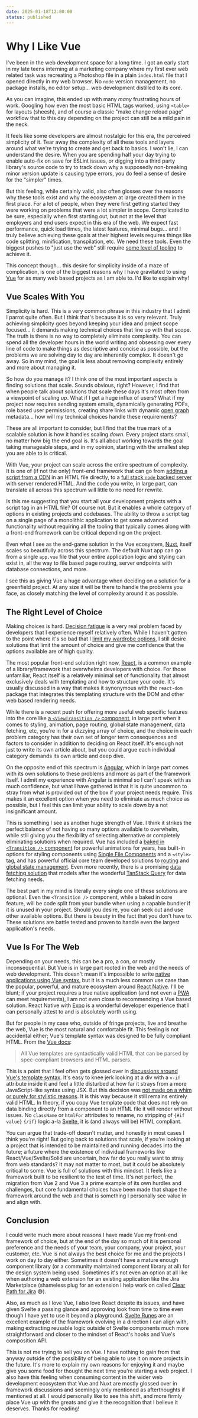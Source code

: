```yaml
---
date: 2025-01-18T12:00:00
status: published
---
```

# Why I Like Vue

I've been in the web development space for a long time. I got an early start in my late teens interning at a marketing company where my first ever web related task was recreating a Photoshop file in a plain `index.html` file that I opened directly in my web browser. No `node` version management, no package installs, no editor setup... web development distilled to its core.

As you can imagine, this ended up with many _many_ frustrating hours of work. Googling how even the most basic HTML tags worked, using `<table>` for layouts (sheesh), and of course a classic "make change reload page" workflow that to this day depending on the project can still be a mild pain in the neck.

It feels like some developers are almost nostalgic for this era, the perceived simplicity of it. Tear away the complexity of all these tools and layers around what we're trying to create and get back to basics. I won't lie, I can understand the desire. When you are spending half your day trying to enable auto-fix on save for ESLint issues, or digging into a third party library's source code to try to track down why a supposedly non-breaking minor version update is causing type errors, you do feel a sense of desire for the "simpler" times.

But this feeling, while certainly valid, also often glosses over the reasons why these tools exist and why the ecosystem at large created them in the first place. For a lot of people, when they were first getting started they were working on problems that were a lot simpler in scope. Complicated to be sure, especially when first starting out, but not at the level that employers and end users expect in this era of the web. We expect fast performance, quick load times, the latest features, minimal bugs... and I truly believe achieving these goals at their highest levels requires things like code splitting, minification, transpilation, etc. We need these tools. Even the biggest pushes to "just use the web" still require [some level of tooling](https://guides.rubyonrails.org/working_with_javascript_in_rails.html) to achieve it.

This concept though... this desire for simplicity inside of a maze of complication, is one of the biggest reasons why I have gravitated to using [Vue](https://vuejs.org/) for as many web based projects as I am able to. I'd like to explain why!

## Vue Scales With You

Simplicity is hard. This is a very common phrase in this industry that I admit I parrot quite often. But I think that's because it is so very relevant. Truly achieving simplicity goes beyond keeping your idea and project scope focused... it demands making technical choices that line up with that scope. The truth is there is no way to completely eliminate complexity. You can spend all the developer hours in the world writing and obsessing over every line of code to make things as descriptive and concise as possible, but the problems we are solving day to day are inherently complex. It doesn't go away. So in my mind, the goal is less about removing complexity entirely and more about managing it.

So how do you manage it? I think one of the most important aspects is finding solutions that scale. Sounds obvious, right? However, I find that when people talk about solutions that scale these days it's most often from a viewpoint of scaling _up_. What if I get a huge influx of users? What if my project now requires sending system emails, dynamically generating PDFs, role based user permissions, creating share links with dynamic [open graph](https://ogp.me/) metadata... how will my technical choices handle these requirements?

These are all important to consider, but I find that the true mark of a scalable solution is how it handles scaling _down_. Every project starts small, no matter how big the end goal is. It's all about working towards the goal taking manageable steps, and in my opinion, starting with the smallest step you are able to is critical.

With Vue, your project can scale across the entire spectrum of complexity. It is one of (if not the only) front-end framework that can go from [adding a script from a CDN](https://vuejs.org/guide/quick-start.html#using-vue-from-cdn) in an HTML file directly, to a [full stack `node` backed server](https://nuxt.com/) with server rendered HTML. And the code you write, in large part, can translate all across this spectrum will little to no need for rewrite.

Is this me suggesting that you start all your development projects with a script tag in an HTML file? Of course not. But it enables a whole category of options in existing projects and codebases. The ability to throw a script tag on a single page of a monolithic application to get some advanced functionality without requiring all the tooling that typically comes along with a front-end framework can be critical depending on the project.

Even what I see as the end-game solution in the Vue ecosystem, [Nuxt](https://nuxt.com/), itself scales so beautifully across this spectrum. The default Nuxt app can go from a single `app.vue` file that your entire application logic and styling can exist in, all the way to file based page routing, server endpoints with database connections, and more.

I see this as giving Vue a huge advantage when deciding on a solution for a greenfield project. At any size it will be there to handle the problems you face, as closely matching the level of complexity around it as possible.

## The Right Level of Choice

Making choices is hard. [Decision fatigue](https://en.wikipedia.org/wiki/Decision_fatigue) is a very real problem faced by developers that I experience myself relatively often. While I haven't gotten to the point where it's so bad that I [limit my wardrobe options](https://www.fastcompany.com/3026265/always-wear-the-same-suit-obamas-presidential-productivity-secrets), I still desire solutions that limit the amount of choice and give me confidence that the options available are of high quality.

The most popular front-end solution right now, [React](https://react.dev/), is a common example of a library/framework that overwhelms developers with choice. For those unfamiliar, React itself is a relatively minimal set of functionality that almost exclusively deals with templating and how to structure your code. It's usually discussed in a way that makes it synonymous with the `react-dom` package that integrates this templating structure with the DOM and other web based rendering needs.

While there is a recent push for offering more useful web specific features into the core like [a `<ViewTransition />` component](https://motion.dev/blog/reacts-experimental-view-transition-api), in large part when it comes to styling, animation, page routing, global state management, data fetching, etc, you're in for a dizzying array of choice, and the choice in each problem category has their own set of longer term consequences and factors to consider in addition to deciding on React itself. It's enough not just to write its own article about, but you could argue each individual category demands its own article and deep dive.

On the opposite end of this spectrum is [Angular](https://angular.dev/), which in large part comes with its own solutions to these problems and more as part of the framework itself. I admit my experience with Angular is minimal so I can't speak with as much confidence, but what I have gathered is that it is quite uncommon to stray from what is provided out of the box if your project needs require. This makes it an excellent option when you need to eliminate as much choice as possible, but I feel this can limit your ability to scale _down_ by a not insignificant amount.

This is something I see as another huge strength of Vue. I think it strikes the perfect balance of not having so many options available to overwhelm, while still giving you the flexibility of selecting alternative or completely eliminating solutions when required. Vue has included a [baked in `<Transition />` component](https://vuejs.org/guide/built-ins/transition) for powerful animations for years, has built-in options for styling components using [Single File Components](https://vuejs.org/guide/scaling-up/sfc) and a `≤style>` tag, and has powerful official core team developed solutions to [routing](https://router.vuejs.org/) and [global state management](https://pinia.vuejs.org/). Even more recently, there is a promising [data fetching solution](https://pinia-colada.esm.dev/) that models after the wonderful [TanStack Query](https://tanstack.com/query) for data fetching needs.

The best part in my mind is literally every single one of these solutions are optional. Even the `<Transition />` component, while a baked in core feature, will be code split from your bundle when using a capable bundler if it is unused in your project. Should you desire, you can seek out and use other available options. But there is beauty in the fact that you don't have to. These solutions are battle tested and proven to handle even the largest application's needs.

## Vue Is For The Web

Depending on your needs, this can be a pro, a con, or mostly inconsequential. But Vue is in large part rooted in the web and the needs of web development. This doesn't mean it's impossible to write [native applications using Vue syntax](https://nativescript-vue.org/), but it is a much less common use case than the popular, powerful, and mature ecosystem around [React Native](https://reactnative.dev/). I'll be blunt; if your project requires a true native application (and not even a [PWA](https://developer.mozilla.org/en-US/docs/Web/Progressive_web_apps) can meet requirements), I am not even close to recommending a Vue based solution. React Native with [Expo](https://expo.dev/) is a wonderful developer experience that I can personally attest to and is absolutely worth using.

But for people in my case who, outside of fringe projects, live and breathe the web, Vue is the most natural and comfortable fit. This feeling is not accidental either; Vue's template syntax was designed to be fully compliant HTML. From the [Vue docs](https://vuejs.org/guide/essentials/template-syntax):

> All Vue templates are syntactically valid HTML that can be parsed by spec-compliant browsers and HTML parsers.

This is a point that I feel often gets glossed over in [discussions around Vue's template syntax](https://x.com/ThePrimeagen/status/1874975481034096685). It's easy to knee jerk looking at a div with a `v-if` attribute inside it and feel a little disturbed at how far it strays from a more JavaScript-like syntax using JSX. But this decision was [not made on a whim or purely for stylistic reasons](https://x.com/youyuxi/status/1664643797853122562). It is this way because it still remains entirely valid HTML. In theory, if you copy Vue template code that does not rely on data binding directly from a component to an HTML file it will render without issues. No `className` or `htmlFor` attributes to rename, no stripping of `{#if value}` `{/if}` logic a-la [Svelte](https://svelte.dev/docs/svelte/if), it is (and always will be) HTML compliant.

You can argue that trade-off doesn't matter, and honestly in most cases I think you're right! But going back to solutions that scale, if you're looking at a project that is intended to be maintained and running decades into the future; a future where the existence of individual frameworks like React/Vue/Svelte/Solid are uncertain, how far do you really want to stray from web standards? It may not matter to most, but it could be absolutely critical to some. Vue is full of solutions with this mindset. It feels like a framework built to be resilient to the test of time. It's not perfect, the migration from Vue 2 and Vue 3 a prime example of its own hurdles and challenges, but core fundamental choices have been made that shape the framework around the web and that is something I personally see value in and align with.

## Conclusion

I could write much more about reasons I have made Vue my front-end framework of choice, but at the end of the day so much of it is personal preference and the needs of your team, your company, your project, your customer, etc. Vue is not always the best choice for me and the projects I work on day to day either. Sometimes it doesn't have a mature enough component library (or a community maintained component library at all) for the design system being used. Sometimes it's not even an option at all like when authoring a web extension for an existing application like the Jira Marketplace (shameless plug for an extension I help work on called [Clear Path for Jira](https://marketplace.atlassian.com/apps/1231953/clear-path-for-jira-visual-dependency-and-backlog-manager) 😅).

Also, as much as I love Vue, I also love React despite its issues, and have given Svelte a passing glance and approving look from time to time even though I have yet to use it beyond a playground. [Svelte Runes](https://svelte.dev/blog/runes) are an excellent example of the framework evolving in a direction I can align with, making extracting reusable logic outside of Svelte components much more straightforward and closer to the mindset of React's hooks and Vue's composition API.

This is not me trying to sell you on Vue. I have nothing to gain from that anyway outside of the possibility of being able to use it on more projects in the future. It's more to explain my own reasons for enjoying it and maybe give you some food for thought the next time you're starting a web project. I also have this feeling when consuming content in the wider web development ecosystem that Vue and Nuxt are mostly glossed over in framework discussions and seemingly only mentioned as afterthoughts if mentioned at all. I would personally like to see this shift, and more firmly place Vue up with the greats and give it the recognition that I believe it deserves. Thanks for reading!